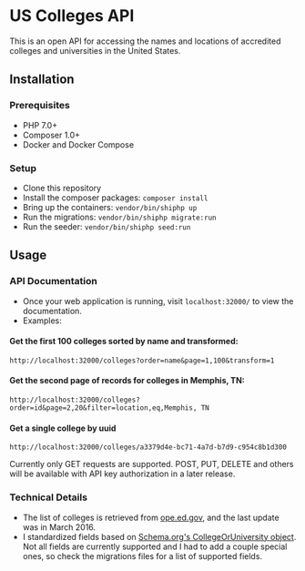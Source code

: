 # US Colleges API

This is an open API for accessing the names and locations of accredited colleges and universities in the United States.

## Installation

### Prerequisites

- PHP 7.0+ 
- Composer 1.0+
- Docker and Docker Compose

### Setup

- Clone this repository
- Install the composer packages: `composer install`
- Bring up the containers: `vendor/bin/shiphp up`
- Run the migrations: `vendor/bin/shiphp migrate:run`
- Run the seeder: `vendor/bin/shiphp seed:run`

## Usage

### API Documentation

- Once your web application is running, visit `localhost:32000/` to view the documentation.
- Examples:

#### Get the first 100 colleges sorted by name and transformed:

``` 
http://localhost:32000/colleges?order=name&page=1,100&transform=1
```

#### Get the second page of records for colleges in Memphis, TN:

``` 
http://localhost:32000/colleges?order=id&page=2,20&filter=location,eq,Memphis, TN
```

#### Get a single college by uuid
```
http://localhost:32000/colleges/a3379d4e-bc71-4a7d-b7d9-c954c8b1d300
```

Currently only GET requests are supported. POST, PUT, DELETE and others will be available with API key authorization in a later release. 

### Technical Details

- The list of colleges is retrieved from [ope.ed.gov](https://ope.ed.gov/accreditation/GetDownloadFile.aspx), and the last update was in March 2016.
- I standardized fields based on [Schema.org's CollegeOrUniversity object](https://schema.org/CollegeOrUniversity). Not all fields are currently supported and I had to add a couple special ones, so check the migrations files for a list of supported fields.


